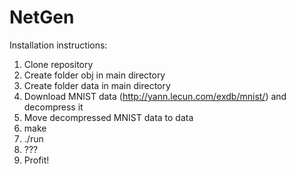 # NetGen

Installation instructions:

1. Clone repository
2. Create folder obj in main directory
3. Create folder data in main directory
4. Download MNIST data (http://yann.lecun.com/exdb/mnist/) and decompress it
5. Move decompressed MNIST data to data
6. make
7. ./run
8. ???
9. Profit!
